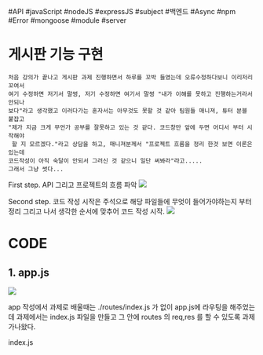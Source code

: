 #API #javaScript #nodeJS #expressJS #subject #백엔드 #Async #npm #Error #mongoose #module #server 

# 게시판 기능 구현
	처음 강의가 끝나고 게시판 과제 진행하면서 하루를 꼬박 들였는데 오류수정하다보니 이리저리 꼬여서
	여기 수정하면 저기서 말썽, 저기 수정하면 여기서 말썽 "내가 이해를 못하고 진행하는거라서 안되나 
	보다"라고 생각했고 이러다가는 혼자서는 아무것도 못할 것 같아 팀원들 매니져, 튜터 분블 붙잡고 
	"제가 지금 크게 무언가 공부를 잘못하고 있는 것 같다. 코드창만 앞에 두면 어디서 부터 시작해야
	 할 지 모르겠다."라고 상담을 하고, 매니져분께서 "프로젝트 흐름을 정리 한것 보면 이론은 있는데
	코드작성이 아직 숙달이 안되서 그러신 것 같으니 일단 써봐라"라고.....
	그래서 그냥 썻다...

First step. API 그리고 프로젝트의 흐름 파악
![](https://i.imgur.com/LOuTEO1.jpg)

Second step. 코드 작성
시작은 주석으로 해당 파일들에 무엇이 들어가야하는지 부터 정리 그리고 나서 생각한 순서에 맞추어 
코드 작성 시작.
![](https://i.imgur.com/cL0QhKQ.png)
# CODE 
## 1. app.js

![](https://i.imgur.com/3O4fY6t.png)

app 작성에서 과제로 배울때는 ./routes/index.js 가 없이 app.js에 라우팅을 해주었는데 과제에서는 
index.js 파일을 만들고 그 안에 routes 의 req,res 를 할 수 있도록 과제가나왔다.

index.js
